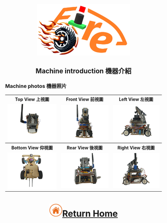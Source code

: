 <div align="center"><img src="../other/img/logo.png" width="300" alt=" logo"></div>

## <div align="center"> Machine introduction 機器介紹</div>
### Machine photos 機器照片

<div align="center">
<table>
  <tr align="center">
    <th>Top View 上視圖</th>
    <th> Front View 前視圖</th>
    <th>Left View 左視圖</th>
  </tr>
    <tr align="center">
    <td><img src="./img/up.png"  width = "300" alt="Top view" > </td>
    <td><img src="./img/front.png" width = "300" alt="Bottom view " ></td>
    <td><img src="./img/left.png" width = "300"  alt="Left_view"></td>
  </tr>
    <tr align="center">
    <th>Bottom View 仰視圖 </th>
    <th>Rear View 後視圖 </th>
    <th>Right View 右視圖</th>
  </tr>
    </tr>
    <tr align="center">
    <td><img src="./img/down.png" width="300" alt="Front_view" ></td>
    <td><img src="./img/back.png" width="300" alt="Rear_view" ></td>
    <td><img src="./img/right.png" width="300" alt="Right_view" ></td>
  </tr>
</table>
</div> 

# <div align="center">![HOME](../other/img/home.png)[Return Home](../)</div> 